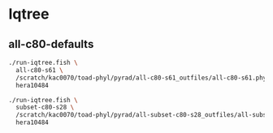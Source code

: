 # Iqtree

## all-c80-defaults
```bash
./run-iqtree.fish \
  all-c80-s61 \
  /scratch/kac0070/toad-phyl/pyrad/all-c80-s61_outfiles/all-c80-s61.phy \
  hera10484

./run-iqtree.fish \
  subset-c80-s28 \
  /scratch/kac0070/toad-phyl/pyrad/all-subset-c80-s28_outfiles/all-subset-c80-s28.phy \
  hera10484
```


<!-- ## c80-500-loci-defaults 
```bash
./run-iqtree.fish \
  c80-500-loci-defaults \
  /scratch/kac0070/toad-phyl/pyrad/c80-defaults/c80-500-loci-defaults_outfiles/c80-500-loci-defaults.phy 
```

## c80-500-loci-52-samples-defaults
```bash
./run-iqtree.fish \
  c80-500-loci-52-samples-defaults \
  /scratch/kac0070/toad-phyl/pyrad/c80-defaults/c80-500-loci-52-samples-defaults_outfiles/c80-500-loci-52-samples-defaults.phy 
``` -->